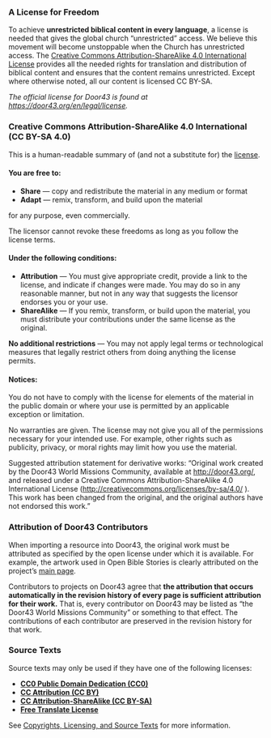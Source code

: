 
### A License for Freedom

To achieve **unrestricted biblical content in every language**, a license is needed that gives the global church “unrestricted” access. We believe this movement will become unstoppable when the Church has unrestricted access. The [Creative Commons Attribution-ShareAlike 4.0 International License](http://creativecommons.org/licenses/by-sa/4.0/) provides all the needed rights for translation and distribution of biblical content and ensures that the content remains unrestricted. Except where otherwise noted, all our content is licensed CC BY-SA.

*The official license for Door43 is found at https://door43.org/en/legal/license.*

### Creative Commons Attribution-ShareAlike 4.0 International (CC BY-SA 4.0)

This is a human-readable summary of (and not a substitute for) the [license](http://creativecommons.org/licenses/by-sa/4.0/).

#### You are free to:

* **Share** — copy and redistribute the material in any medium or format
* **Adapt** — remix, transform, and build upon the material

for any purpose, even commercially.

The licensor cannot revoke these freedoms as long as you follow the license terms.

#### Under the following conditions:

* **Attribution** — You must give appropriate credit, provide a link to the license, and indicate if changes were made. You may do so in any reasonable manner, but not in any way that suggests the licensor endorses you or your use.
* **ShareAlike** — If you remix, transform, or build upon the material, you must distribute your contributions under the same license as the original.

**No additional restrictions** — You may not apply legal terms or technological measures that legally restrict others from doing anything the license permits.

#### Notices:

You do not have to comply with the license for elements of the material in the public domain or where your use is permitted by an applicable exception or limitation.

No warranties are given. The license may not give you all of the permissions necessary for your intended use. For example, other rights such as publicity, privacy, or moral rights may limit how you use the material.

Suggested attribution statement for derivative works: “Original work created by the Door43 World Missions Community, available at http://door43.org/, and released under a Creative Commons Attribution-ShareAlike 4.0 International License  (http://creativecommons.org/licenses/by-sa/4.0/ ). This work has been changed from the original, and the original authors have not endorsed this work.”

### Attribution of Door43 Contributors

When importing a resource into Door43, the original work must be attributed as specified by the open license under which it is available. For example, the artwork used in Open Bible Stories is clearly attributed on the project’s [main page](http://openbiblestories.com).

Contributors to projects on Door43 agree that **the attribution that occurs automatically in the revision history of every page is sufficient attribution for their work.** That is, every contributor on Door43 may be listed as “the Door43 World Missions Community” or something to that effect. The contributions of each contributor are preserved in the revision history for that work.

### Source Texts

Source texts may only be used if they have one of the following licenses:

* **[CC0 Public Domain Dedication (CC0)](http://creativecommons.org/publicdomain/zero/1.0/)**
* **[CC Attribution (CC BY)](http://creativecommons.org/licenses/by/3.0/)**
* **[CC Attribution-ShareAlike (CC BY-SA)](http://creativecommons.org/licenses/by-sa/4.0/)**
* **[Free Translate License](http://ufw.io/freetranslate/)**

See [Copyrights, Licensing, and Source Texts](../../translate/translate-source-licensing/01.md) for more information.
